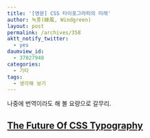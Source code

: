 ```yaml
---
title: '[영문] CSS 타이포그라피의 미래'
author: 녹풍(綠風, Windgreen)
layout: post
permalink: /archives/358
aktt_notify_twitter:
  - yes
daumview_id:
  - 37027948
categories:
  - 기타
tags:
  - 생각해 보기
---
```

나중에 번역이라도 해 볼 요량으로 갈무리.  
## [The Future Of CSS Typography][1]

 [1]: http://www.smashingmagazine.com/2010/03/01/css-and-the-future-of-text/